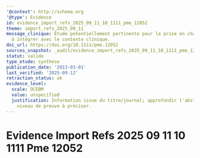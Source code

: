 ```yaml
---
'@context': http://schema.org
'@type': Evidence
id: evidence_import_refs_2025_09_11_10_1111_pme_12052
theme: import_refs_2025_09_11
message_clinique: Étude potentiellement pertinente pour la prise en charge musculosquelettique;
  à intégrer avec le contexte clinique.
doi_url: https://doi.org/10.1111/pme.12052
sources_snapshot: _audit/evidence_import_refs_2025_09_11_10_1111_pme_12052.json
statut: valide
type_etude: synthese
publication_date: '2013-03-01'
last_verified: '2025-09-12'
retraction_status: ok
evidence_level:
  scale: OCEBM
  value: unspecified
  justification: Information issue du titre/journal; approfondir l'abstract pour précision;
    niveau de preuve à préciser.
---
```

# Evidence Import Refs 2025 09 11 10 1111 Pme 12052

